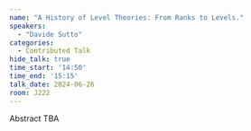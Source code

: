 ```yaml
---
name: "A History of Level Theories: From Ranks to Levels."
speakers:
  - "Davide Sutto"
categories:
  - Contributed Talk
hide_talk: true
time_start: '14:50'
time_end: '15:15'
talk_date: 2024-06-26
room: J222
---
```


Abstract TBA
